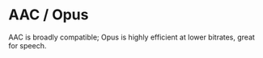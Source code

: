 # AAC / Opus

AAC is broadly compatible; Opus is highly efficient at lower bitrates, great for speech.

